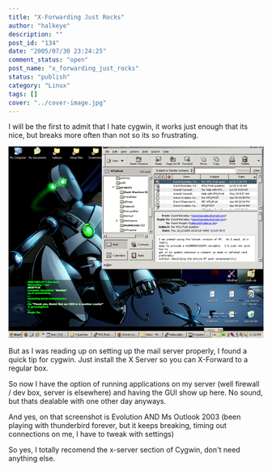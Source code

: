 ```yaml
---
title: "X-Forwarding Just Rocks"
author: "halkeye"
description: ""
post_id: "134"
date: "2005/07/30 23:24:25"
comment_status: "open"
post_name: "x_forwarding_just_rocks"
status: "publish"
category: "Linux"
tags: []
cover: "../cover-image.jpg"
---
```


I will be the first to admit that I hate cygwin, it works just enough that its nice, but breaks more often than not so its so frustrating.

![](6742_2005-07-30-SNAG-0004.png)

But as I was reading up on setting up the mail server properly, I found a quick tip for cygwin. Just install the X Server so you can X-Forward to a regular box.  

So now I have the option of running applications on my server (well firewall / dev box, server is elsewhere) and having the GUI show up here. No sound, but thats dealable with one other day anyways.

And yes, on that screenshot is Evolution AND Ms Outlook 2003 (been playing with thunderbird forever, but it keeps breaking, timing out connections on me, I have to tweak with settings)

So yes, I totally recomend the x-server section of Cygwin, don't need anything else.
